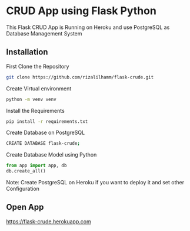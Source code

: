 # CRUD App using Flask Python
This Flask CRUD App is Running on Heroku and use PostgreSQL as Database Management System

## Installation
First Clone the Repository
```bash
git clone https://github.com/rizalilhamm/flask-crude.git
```

Create Virtual environment
```bash
python -m venv venv
```

Install the Requirements
```bash
pip install -r requirements.txt
```

Create Database on PostgreSQL
```bash
CREATE DATABASE flask-crude;
```

Create Database Model using Python
```python
from app import app, db
db.create_all()
```

Note: Create PostgreSQL on Heroku if you want to deploy it and set other Configuration

## Open App
https://flask-crude.herokuapp.com

